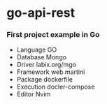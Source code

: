 # go-api-rest

### First project example in Go 

- Language GO
- Database Mongo
- Driver labix.org/mgo
- Framework web martini
- Package dockerfile
- Execution docler-compose
- Editor Nvim
